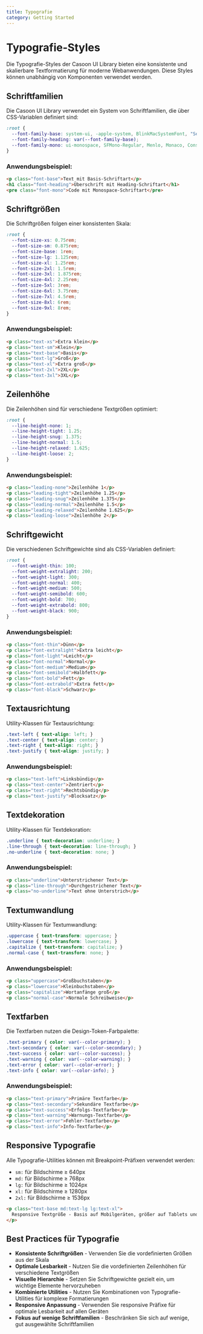 ```yaml
---
title: Typografie
category: Getting Started
---
```


# Typografie-Styles

Die Typografie-Styles der Casoon UI Library bieten eine konsistente und skalierbare Textformatierung für moderne Webanwendungen. Diese Styles können unabhängig von Komponenten verwendet werden.

## Schriftfamilien

Die Casoon UI Library verwendet ein System von Schriftfamilien, die über CSS-Variablen definiert sind:

```css
:root {
  --font-family-base: system-ui, -apple-system, BlinkMacSystemFont, "Segoe UI", Roboto, Oxygen, Ubuntu, Cantarell, "Open Sans", "Helvetica Neue", sans-serif;
  --font-family-heading: var(--font-family-base);
  --font-family-mono: ui-monospace, SFMono-Regular, Menlo, Monaco, Consolas, "Liberation Mono", "Courier New", monospace;
}
```

### Anwendungsbeispiel:

```html
<p class="font-base">Text mit Basis-Schriftart</p>
<h1 class="font-heading">Überschrift mit Heading-Schriftart</h1>
<pre class="font-mono">Code mit Monospace-Schriftart</pre>
```

## Schriftgrößen

Die Schriftgrößen folgen einer konsistenten Skala:

```css
:root {
  --font-size-xs: 0.75rem;
  --font-size-sm: 0.875rem;
  --font-size-base: 1rem;
  --font-size-lg: 1.125rem;
  --font-size-xl: 1.25rem;
  --font-size-2xl: 1.5rem;
  --font-size-3xl: 1.875rem;
  --font-size-4xl: 2.25rem;
  --font-size-5xl: 3rem;
  --font-size-6xl: 3.75rem;
  --font-size-7xl: 4.5rem;
  --font-size-8xl: 6rem;
  --font-size-9xl: 8rem;
}
```

### Anwendungsbeispiel:

```html
<p class="text-xs">Extra klein</p>
<p class="text-sm">Klein</p>
<p class="text-base">Basis</p>
<p class="text-lg">Groß</p>
<p class="text-xl">Extra groß</p>
<p class="text-2xl">2XL</p>
<p class="text-3xl">3XL</p>
```

## Zeilenhöhe

Die Zeilenhöhen sind für verschiedene Textgrößen optimiert:

```css
:root {
  --line-height-none: 1;
  --line-height-tight: 1.25;
  --line-height-snug: 1.375;
  --line-height-normal: 1.5;
  --line-height-relaxed: 1.625;
  --line-height-loose: 2;
}
```

### Anwendungsbeispiel:

```html
<p class="leading-none">Zeilenhöhe 1</p>
<p class="leading-tight">Zeilenhöhe 1.25</p>
<p class="leading-snug">Zeilenhöhe 1.375</p>
<p class="leading-normal">Zeilenhöhe 1.5</p>
<p class="leading-relaxed">Zeilenhöhe 1.625</p>
<p class="leading-loose">Zeilenhöhe 2</p>
```

## Schriftgewicht

Die verschiedenen Schriftgewichte sind als CSS-Variablen definiert:

```css
:root {
  --font-weight-thin: 100;
  --font-weight-extralight: 200;
  --font-weight-light: 300;
  --font-weight-normal: 400;
  --font-weight-medium: 500;
  --font-weight-semibold: 600;
  --font-weight-bold: 700;
  --font-weight-extrabold: 800;
  --font-weight-black: 900;
}
```

### Anwendungsbeispiel:

```html
<p class="font-thin">Dünn</p>
<p class="font-extralight">Extra leicht</p>
<p class="font-light">Leicht</p>
<p class="font-normal">Normal</p>
<p class="font-medium">Medium</p>
<p class="font-semibold">Halbfett</p>
<p class="font-bold">Fett</p>
<p class="font-extrabold">Extra fett</p>
<p class="font-black">Schwarz</p>
```

## Textausrichtung

Utility-Klassen für Textausrichtung:

```css
.text-left { text-align: left; }
.text-center { text-align: center; }
.text-right { text-align: right; }
.text-justify { text-align: justify; }
```

### Anwendungsbeispiel:

```html
<p class="text-left">Linksbündig</p>
<p class="text-center">Zentriert</p>
<p class="text-right">Rechtsbündig</p>
<p class="text-justify">Blocksatz</p>
```

## Textdekoration

Utility-Klassen für Textdekoration:

```css
.underline { text-decoration: underline; }
.line-through { text-decoration: line-through; }
.no-underline { text-decoration: none; }
```

### Anwendungsbeispiel:

```html
<p class="underline">Unterstrichener Text</p>
<p class="line-through">Durchgestrichener Text</p>
<p class="no-underline">Text ohne Unterstrich</p>
```

## Textumwandlung

Utility-Klassen für Textumwandlung:

```css
.uppercase { text-transform: uppercase; }
.lowercase { text-transform: lowercase; }
.capitalize { text-transform: capitalize; }
.normal-case { text-transform: none; }
```

### Anwendungsbeispiel:

```html
<p class="uppercase">Großbuchstaben</p>
<p class="lowercase">Kleinbuchstaben</p>
<p class="capitalize">Wortanfänge groß</p>
<p class="normal-case">Normale Schreibweise</p>
```

## Textfarben

Die Textfarben nutzen die Design-Token-Farbpalette:

```css
.text-primary { color: var(--color-primary); }
.text-secondary { color: var(--color-secondary); }
.text-success { color: var(--color-success); }
.text-warning { color: var(--color-warning); }
.text-error { color: var(--color-error); }
.text-info { color: var(--color-info); }
```

### Anwendungsbeispiel:

```html
<p class="text-primary">Primäre Textfarbe</p>
<p class="text-secondary">Sekundäre Textfarbe</p>
<p class="text-success">Erfolgs-Textfarbe</p>
<p class="text-warning">Warnungs-Textfarbe</p>
<p class="text-error">Fehler-Textfarbe</p>
<p class="text-info">Info-Textfarbe</p>
```

## Responsive Typografie

Alle Typografie-Utilities können mit Breakpoint-Präfixen verwendet werden:

- `sm:` für Bildschirme ≥ 640px
- `md:` für Bildschirme ≥ 768px
- `lg:` für Bildschirme ≥ 1024px
- `xl:` für Bildschirme ≥ 1280px
- `2xl:` für Bildschirme ≥ 1536px

```html
<p class="text-base md:text-lg lg:text-xl">
  Responsive Textgröße - Basis auf Mobilgeräten, größer auf Tablets und noch größer auf Desktop
</p>
```

## Best Practices für Typografie

- **Konsistente Schriftgrößen** - Verwenden Sie die vordefinierten Größen aus der Skala
- **Optimale Lesbarkeit** - Nutzen Sie die vordefinierten Zeilenhöhen für verschiedene Textgrößen
- **Visuelle Hierarchie** - Setzen Sie Schriftgewichte gezielt ein, um wichtige Elemente hervorzuheben
- **Kombinierte Utilities** - Nutzen Sie Kombinationen von Typografie-Utilities für komplexe Formatierungen
- **Responsive Anpassung** - Verwenden Sie responsive Präfixe für optimale Lesbarkeit auf allen Geräten
- **Fokus auf wenige Schriftfamilien** - Beschränken Sie sich auf wenige, gut ausgewählte Schriftfamilien 